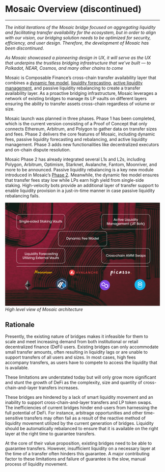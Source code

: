 # Mosaic Overview (discontinued) 

---

*The initial iterations of the Mosaic bridge focused on aggregating liquidity and facilitating transfer availability 
for the ecosystem, but in order to align with our vision, our bridging solution needs to be optimized for security, 
efficiency, and user design. Therefore, the development of Mosaic has been discontinued.*

*As Mosaic showcased a pioneering design in UX, it will serve as the UX that underpins the trustless bridging 
infrastructure that we’ve built — to Polkadot, NEAR, Cosmos, and many other chains to come*

Mosaic is Composable Finance’s cross-chain transfer availability layer that combines a 
[dynamic fee model](https://medium.com/composable-finance/the-dynamic-fee-model-powering-mosaics-transfer-availability-layer-f91011309592), 
[liquidity forecasting](https://medium.com/composable-finance/liquidity-forecasting-in-mosaic-part-iv-machine-learning-based-methods-17e8f2e5de14), 
[active liquidity management](https://composablefi.medium.com/understanding-mosaics-active-management-e1894fc90a00), and 
passive liquidity rebalancing to create a transfer availability layer. As a proactive bridging infrastructure, 
Mosaic leverages a network of existing bridges to manage its LP vaults on different layers ensuring the ability to 
transfer assets cross-chain regardless of volume or size.

Mosaic launch was planned in three phases. Phase 1 has been completed, which is the current version consisting of a 
Proof of Concept that only connects Ethereum, Arbitrum, and Polygon to gather data on transfer sizes and fees. 
Phase 2 delivers the core features of Mosaic, including dynamic fees, passive liquidity forecasting and rebalancing, 
and active liquidity management. Phase 3 adds new functionalities like decentralized executors and on-chain dispute 
resolution. 

Mosaic Phase 2 has already integrated several L1s and L2s, including Polygon, Arbitrum, Optimism, Starknet, Avalanche, 
Fantom, Moonriver, and more to be announced. Passive liquidity rebalancing is a key new module introduced in Mosaic’s 
[Phase 2](https://medium.com/composable-finance/introducing-mosaic-phase-2-10d1bfe5f6f8). 
Meanwhile, the dynamic fee model ensures that transfer fees stay low while LPs earn high yield from single-side staking. 
High-velocity bots provide an additional layer of transfer support to enable liquidity provision in a just-in-time 
manner in case passive liquidity rebalancing fails.


![mosaic_architecture](./mosaic-architecture.png)
*High level view of Mosaic architecture*


## Rationale

Presently, the existing nature of bridges makes it infeasible for them to scale and meet increasing demand from both 
institutional or retail decentralized finance (DeFi) users. Existing bridges can only accommodate small transfer amounts, 
often resulting in liquidity lags or are unable to support transfers of all users and sizes. 
In most cases, high fees accompany transfers, as users have to compete to access the liquidity that is available. 

These limitations are understated today but will only grow more significant and stunt the growth of DeFi as the 
complexity, size and quantity of cross-chain-and-layer transfers increases.

These bridges are hindered by a lack of smart liquidity movement and an inability to support cross-chain-and-layer 
transfers and LP token swaps. The inefficiencies of current bridges hinder end-users from harnessing the full potential 
of DeFi. For instance, arbitrage opportunities and other time-sensitive transfers may often fail as a result of the 
reactive method of liquidity movement utilized by the current generation of bridges. Liquidity should be automatically 
rebalanced to ensure that it is available on the right layer at the right time to guarantee transfers.

At the core of their value proposition, existing bridges need to be able to guarantee transfers. However, insufficient 
liquidity on a necessary layer at the time of a transfer often hinders this guarantee. A major contributing factor to 
these limitations and failure of guarantee is the slow, manual process of liquidity movement.
